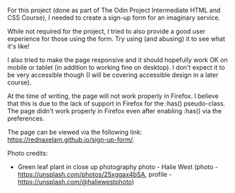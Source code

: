 For this project (done as part of The Odin Project Intermediate HTML and CSS Course), I needed to create a sign-up form for an imaginary service.

While not required for the project, I tried to also provide a good user experience for those using the form. Try using (and abusing) it to see what it's like! 

I also tried to make the page responsive and it should hopefully work OK on mobile or tablet (in addition to working fine on desktop). I don't expect it to be very accessible though (I will be covering accessible design in a later course).

At the time of writing, the page will not work properly in Firefox. I believe that this is due to the lack of support in Firefox for the :has() pseudo-class. The page didn't work properly in Firefox even after enabling :has() via the preferences.

The page can be viewed via the following link: https://rednaxelam.github.io/sign-up-form/.

Photo credits:

* Green leaf plant in close up photography photo - Halie West (photo - https://unsplash.com/photos/25xggax4bSA, profile - https://unsplash.com/@haliewestphoto)